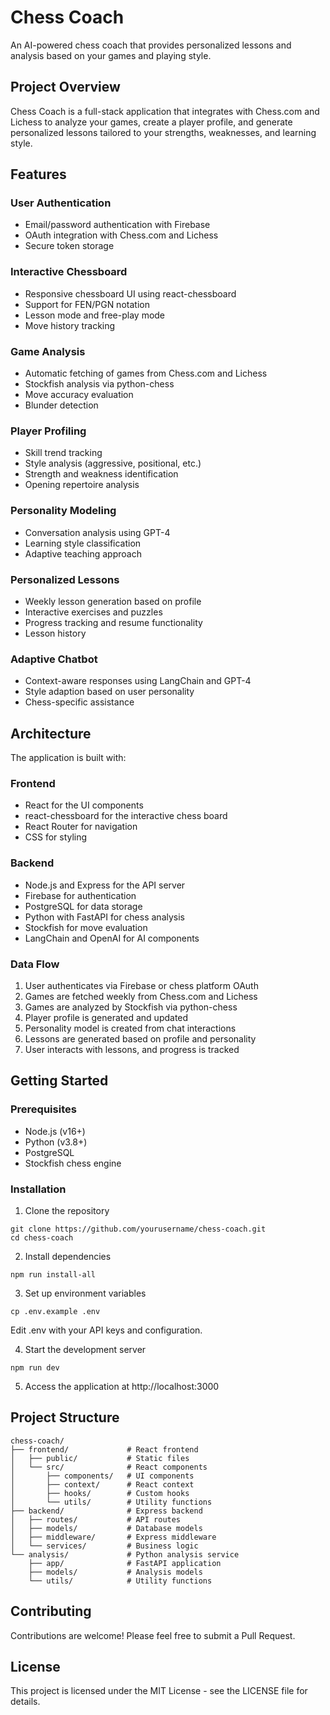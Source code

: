 # Chess Coach

An AI-powered chess coach that provides personalized lessons and analysis based on your games and playing style.

## Project Overview

Chess Coach is a full-stack application that integrates with Chess.com and Lichess to analyze your games, create a player profile, and generate personalized lessons tailored to your strengths, weaknesses, and learning style.

## Features

### User Authentication
- Email/password authentication with Firebase
- OAuth integration with Chess.com and Lichess
- Secure token storage

### Interactive Chessboard
- Responsive chessboard UI using react-chessboard
- Support for FEN/PGN notation
- Lesson mode and free-play mode
- Move history tracking

### Game Analysis
- Automatic fetching of games from Chess.com and Lichess
- Stockfish analysis via python-chess
- Move accuracy evaluation
- Blunder detection

### Player Profiling
- Skill trend tracking
- Style analysis (aggressive, positional, etc.)
- Strength and weakness identification
- Opening repertoire analysis

### Personality Modeling
- Conversation analysis using GPT-4
- Learning style classification
- Adaptive teaching approach

### Personalized Lessons
- Weekly lesson generation based on profile
- Interactive exercises and puzzles
- Progress tracking and resume functionality
- Lesson history

### Adaptive Chatbot
- Context-aware responses using LangChain and GPT-4
- Style adaption based on user personality
- Chess-specific assistance

## Architecture

The application is built with:

### Frontend
- React for the UI components
- react-chessboard for the interactive chess board
- React Router for navigation
- CSS for styling

### Backend
- Node.js and Express for the API server
- Firebase for authentication
- PostgreSQL for data storage
- Python with FastAPI for chess analysis
- Stockfish for move evaluation
- LangChain and OpenAI for AI components

### Data Flow
1. User authenticates via Firebase or chess platform OAuth
2. Games are fetched weekly from Chess.com and Lichess
3. Games are analyzed by Stockfish via python-chess
4. Player profile is generated and updated
5. Personality model is created from chat interactions
6. Lessons are generated based on profile and personality
7. User interacts with lessons, and progress is tracked

## Getting Started

### Prerequisites
- Node.js (v16+)
- Python (v3.8+)
- PostgreSQL
- Stockfish chess engine

### Installation

1. Clone the repository
```
git clone https://github.com/yourusername/chess-coach.git
cd chess-coach
```

2. Install dependencies
```
npm run install-all
```

3. Set up environment variables
```
cp .env.example .env
```
Edit .env with your API keys and configuration.

4. Start the development server
```
npm run dev
```

5. Access the application at http://localhost:3000

## Project Structure

```
chess-coach/
├── frontend/             # React frontend
│   ├── public/           # Static files
│   └── src/              # React components
│       ├── components/   # UI components
│       ├── context/      # React context
│       ├── hooks/        # Custom hooks
│       └── utils/        # Utility functions
├── backend/              # Express backend
│   ├── routes/           # API routes
│   ├── models/           # Database models
│   ├── middleware/       # Express middleware
│   └── services/         # Business logic
└── analysis/             # Python analysis service
    ├── app/              # FastAPI application
    ├── models/           # Analysis models
    └── utils/            # Utility functions
```

## Contributing

Contributions are welcome! Please feel free to submit a Pull Request.

## License

This project is licensed under the MIT License - see the LICENSE file for details.
